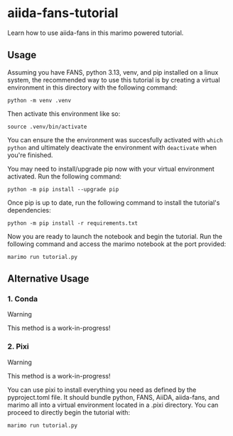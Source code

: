 # aiida-fans-tutorial
Learn how to use aiida-fans in this marimo powered tutorial.

## Usage

Assuming you have FANS, python 3.13, venv, and pip installed on a linux system, the recommended way to use this tutorial is by creating a virtual environment in this directory with the following command:

```
python -m venv .venv
```
Then activate this environment like so:

```
source .venv/bin/activate
```

You can ensure the the environment was succesfully activated with `which python` and ultimately deactivate the environment with `deactivate` when you're finished.

You may need to install/upgrade pip now with your virtual environment activated. Run the following command:

```
python -m pip install --upgrade pip
```

Once pip is up to date, run the following command to install the tutorial's dependencies:

```
python -m pip install -r requirements.txt
```

Now you are ready to launch the notebook and begin the tutorial. Run the following command and access the marimo notebook at the port provided:

```
marimo run tutorial.py
```

## Alternative Usage

### 1. Conda

> [!WARNING]  
> This method is a work-in-progress!

### 2. Pixi

> [!WARNING]  
> This method is a work-in-progress!

You can use pixi to install everything you need as defined by the pyproject.toml file. It should bundle python, FANS, AiiDA, aiida-fans, and marimo all into a virtual environment located in a .pixi directory. You can proceed to directly begin the tutorial with:

```
marimo run tutorial.py
```
